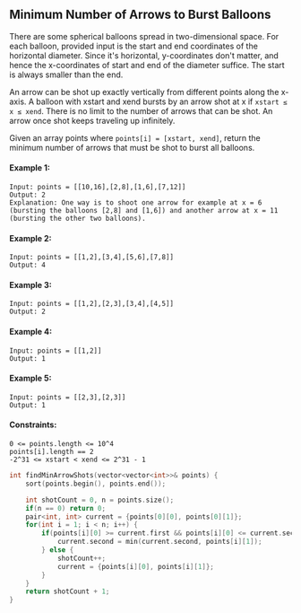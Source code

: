 ## Minimum Number of Arrows to Burst Balloons
There are some spherical balloons spread in two-dimensional space. For each balloon, provided input is the start and end coordinates of the horizontal diameter. Since it's horizontal, y-coordinates don't matter, and hence the x-coordinates of start and end of the diameter suffice. The start is always smaller than the end.

An arrow can be shot up exactly vertically from different points along the x-axis. A balloon with xstart and xend bursts by an arrow shot at x if `xstart ≤ x ≤ xend`. There is no limit to the number of arrows that can be shot. An arrow once shot keeps traveling up infinitely.

Given an array points where `points[i] = [xstart, xend]`, return the minimum number of arrows that must be shot to burst all balloons.

#### Example 1:
```
Input: points = [[10,16],[2,8],[1,6],[7,12]]
Output: 2
Explanation: One way is to shoot one arrow for example at x = 6 (bursting the balloons [2,8] and [1,6]) and another arrow at x = 11 (bursting the other two balloons).
```
#### Example 2:
```
Input: points = [[1,2],[3,4],[5,6],[7,8]]
Output: 4
```
#### Example 3:
```
Input: points = [[1,2],[2,3],[3,4],[4,5]]
Output: 2
```
#### Example 4:
```
Input: points = [[1,2]]
Output: 1
```
#### Example 5:
```
Input: points = [[2,3],[2,3]]
Output: 1
``` 

#### Constraints:
```
0 <= points.length <= 10^4
points[i].length == 2
-2^31 <= xstart < xend <= 2^31 - 1
```

```c++
int findMinArrowShots(vector<vector<int>>& points) {
    sort(points.begin(), points.end());

    int shotCount = 0, n = points.size();
    if(n == 0) return 0;
    pair<int, int> current = {points[0][0], points[0][1]};
    for(int i = 1; i < n; i++) {
        if(points[i][0] >= current.first && points[i][0] <= current.second) {
            current.second = min(current.second, points[i][1]);
        } else {
            shotCount++;
            current = {points[i][0], points[i][1]};
        }
    }
    return shotCount + 1;
}
```